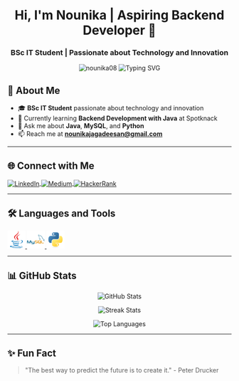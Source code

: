 <h1 align="center">Hi, I'm Nounika | Aspiring Backend Developer 🚀</h1>
<h3 align="center">BSc IT Student | Passionate about Technology and Innovation</h3>

<p align="center">
  <img src="https://komarev.com/ghpvc/?username=nounika08&label=Profile%20views&color=0e75b6&style=flat" alt="nounika08" />
  <img src="https://readme-typing-svg.herokuapp.com?font=Fira+Code&duration=3000&pause=1000&color=F75C7E&center=true&width=435&lines=Aspiring+Backend+Developer;Passionate+about+Learning+%F0%9F%93%9A;Building+Projects+%F0%9F%9A%80" alt="Typing SVG"/>
</p>

## 🚀 About Me

- 🎓 **BSc IT Student** passionate about technology and innovation  
- 🌱 Currently learning **Backend Development with Java** at Spotknack  
- 💬 Ask me about **Java**, **MySQL**, and **Python**  
- 📫 Reach me at **nounikajagadeesan@gmail.com**  

---

## 🌐 Connect with Me

<p align="left">
<a href="https://www.linkedin.com/in/nounika-jagadeesan-1b1286352" target="blank">
  <img align="center" src="https://raw.githubusercontent.com/rahuldkjain/github-profile-readme-generator/master/src/images/icons/Social/linked-in-alt.svg" alt="LinkedIn" height="30" width="40"/>
</a>
<a href="https://medium.com/@nounikajagadeesan" target="blank">
  <img align="center" src="https://raw.githubusercontent.com/rahuldkjain/github-profile-readme-generator/master/src/images/icons/Social/medium.svg" alt="Medium" height="30" width="40"/>
</a>
<a href="https://www.hackerrank.com/nounikajagadees1" target="blank">
  <img align="center" src="https://raw.githubusercontent.com/rahuldkjain/github-profile-readme-generator/master/src/images/icons/Social/hackerrank.svg" alt="HackerRank" height="30" width="40"/>
</a>
</p>

---

## 🛠️ Languages and Tools

<p align="left">
  <a href="https://www.java.com/" target="_blank"> 
    <img src="https://raw.githubusercontent.com/devicons/devicon/master/icons/java/java-original.svg" alt="Java" width="40" height="40"/> 
  </a>
  <a href="https://www.mysql.com/" target="_blank"> 
    <img src="https://raw.githubusercontent.com/devicons/devicon/master/icons/mysql/mysql-original-wordmark.svg" alt="MySQL" width="40" height="40"/> 
  </a>
  <a href="https://www.python.org" target="_blank"> 
    <img src="https://raw.githubusercontent.com/devicons/devicon/master/icons/python/python-original.svg" alt="Python" width="40" height="40"/>
  </a>
</p>

---

## 📊 GitHub Stats

<p align="center">
  <img src="https://github-readme-stats.vercel.app/api?username=nounika08&show_icons=true&locale=en" alt="GitHub Stats" />
</p>

<p align="center">
  <img src="https://github-readme-streak-stats.herokuapp.com/?user=nounika08&" alt="Streak Stats" />
</p>

<p align="center">
  <img src="https://github-readme-stats.vercel.app/api/top-langs?username=nounika08&show_icons=true&locale=en&layout=compact" alt="Top Languages" />
</p>

---

## ✨ Fun Fact

> "The best way to predict the future is to create it." - Peter Drucker



